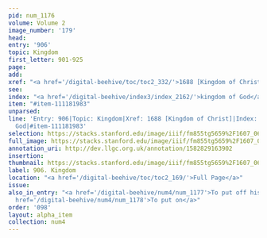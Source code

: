 ```yaml
---
pid: num_1176
volume: Volume 2
image_number: '179'
head: 
entry: '906'
topic: Kingdom
first_letter: 901-925
page: 
add: 
xref: "<a href='/digital-beehive/toc/toc2_332/'>1688 [Kingdom of Christ]</a>"
see: 
index: "<a href='/digital-beehive/index3/index_2162/'>kingdom of God</a>"
item: "#item-111181983"
unparsed: 
line: 'Entry: 906|Topic: Kingdom|Xref: 1688 [Kingdom of Christ]|Index: kingdom of
  God|#item-111181983'
selection: https://stacks.stanford.edu/image/iiif/fm855tg5659%2F1607_0646/359,224,2896,761/full/0/default.jpg
full_image: https://stacks.stanford.edu/image/iiif/fm855tg5659%2F1607_0646/full/full/0/default.jpg
annotation_uri: http://dev.llgc.org.uk/annotation/1582829163902
insertion: 
thumbnail: https://stacks.stanford.edu/image/iiif/fm855tg5659%2F1607_0646/359,224,600,180/250,/0/default.jpg
label: 906. Kingdom
location: "<a href='/digital-beehive/toc/toc2_169/'>Full Page</a>"
issue: 
also_in_entry: "<a href='/digital-beehive/num4/num_1177'>To put off his Cloths</a>|<a
  href='/digital-beehive/num4/num_1178'>To put on</a>"
order: '098'
layout: alpha_item
collection: num4
---
```

